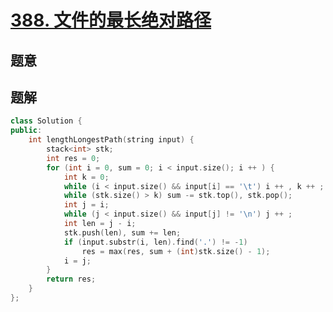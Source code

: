 #  [388. 文件的最长绝对路径](https://leetcode-cn.com/problems/longest-absolute-file-path/)

## 题意



## 题解



```c++
class Solution {
public:
    int lengthLongestPath(string input) {
        stack<int> stk;
        int res = 0;
        for (int i = 0, sum = 0; i < input.size(); i ++ ) {
            int k = 0;
            while (i < input.size() && input[i] == '\t') i ++ , k ++ ;
            while (stk.size() > k) sum -= stk.top(), stk.pop();
            int j = i;
            while (j < input.size() && input[j] != '\n') j ++ ;
            int len = j - i;
            stk.push(len), sum += len;
            if (input.substr(i, len).find('.') != -1)
                res = max(res, sum + (int)stk.size() - 1);
            i = j;
        }
        return res;
    }
};
```



```python3

```

